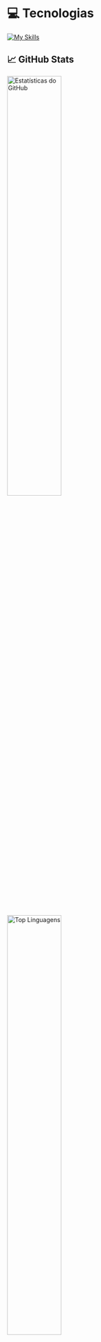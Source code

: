 # 💻 Tecnologias

[![My Skills](https://skillicons.dev/icons?i=js,html,css,tailwild,bootstrap,react,nodejs,python,php,java,laravel,django,fastapi,c,git)](https://skillicons.dev)

## 📈 GitHub Stats

  <img src="https://github-readme-stats.vercel.app/api?username=KauanAfonso&show_icons=true&theme=radical" alt="Estatísticas do GitHub" width="50%" />
  <img src="https://github-readme-stats.vercel.app/api/top-langs/?username=KauanAfonso&layout=compact&theme=radical" alt="Top Linguagens" width="50%" />

## 📬 Contato

- **Email**: [kauanafon3@gmail.com](mailto:kauanafon3@gmail.com)
- **LinkedIn**: [Kauan Afonso](https://www.linkedin.com/in/kauan-afonso-0452a5295/)
